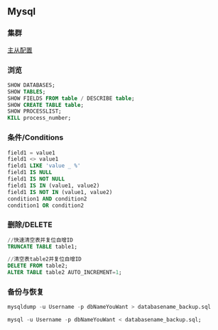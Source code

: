 ## Mysql

### 集群
[主从配置](./主从配置.md)

### 浏览
```sql
SHOW DATABASES;
SHOW TABLES;
SHOW FIELDS FROM table / DESCRIBE table;
SHOW CREATE TABLE table;
SHOW PROCESSLIST;
KILL process_number;
```

### 条件/Conditions
```sql
field1 = value1
field1 <> value1
field1 LIKE 'value _ %'
field1 IS NULL
field1 IS NOT NULL
field1 IS IN (value1, value2)
field1 IS NOT IN (value1, value2)
condition1 AND condition2
condition1 OR condition2
```

### 删除/DELETE
```sql
//快速清空表并复位自增ID
TRUNCATE TABLE table1;

//清空表table2并复位自增ID
DELETE FROM table2;
ALTER TABLE table2 AUTO_INCREMENT=1;
```


### 备份与恢复
```sql
mysqldump -u Username -p dbNameYouWant > databasename_backup.sql

mysql -u Username -p dbNameYouWant < databasename_backup.sql;
```




